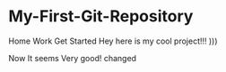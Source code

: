 # My-First-Git-Repository
Home Work Get Started Hey here is my cool project!!! )))

Now It seems Very good! changed